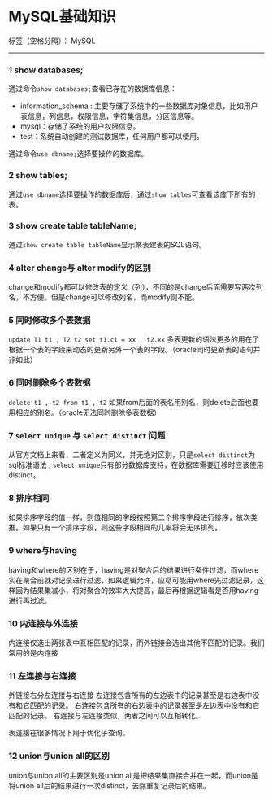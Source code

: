 # MySQL基础知识

标签（空格分隔）： MySQL

---
### 1 show databases;
通过命令`show databases;`查看已存在的数据库信息：

 - information_schema : 主要存储了系统中的一些数据库对象信息，比如用户表信息，列信息，权限信息，字符集信息，分区信息等。
 - mysql：存储了系统的用户权限信息。
 - test：系统自动创建的测试数据库，任何用户都可以使用。
 
通过命令`use dbname;`选择要操作的数据库。

### 2 show tables;
通过`use dbname`选择要操作的数据库后，通过`show tables`可查看该库下所有的表。

### 3 show create table tableName;
通过`show create table tableName`显示某表建表的SQL语句。

### 4 alter change与 alter modify的区别
change和modify都可以修改表的定义（列），不同的是change后面需要写两次列名，不方便。但是change可以修改列名，而modify则不能。

### 5 同时修改多个表数据
`update T1 t1 , T2 t2 set t1.c1 = xx , t2.xx` 
多表更新的语法更多的用在了根据一个表的字段来动态的更新另外一个表的字段。（oracle同时更新表的语句并非如此）

### 6 同时删除多个表数据
`delete t1 , t2 from t1 , t2`
如果from后面的表名用别名，则delete后面也要用相应的别名。（oracle无法同时删除多表数据）

### 7 `select unique` 与 `select distinct` 问题
从官方文档上来看，二者定义为同义，并无绝对区别，只是`select distinct`为sql标准语法 , `select unique`只有部分数据库支持，在数据库需要迁移时应该使用distinct。


### 8 排序相同
如果排序字段的值一样，则值相同的字段按照第二个排序字段进行排序，依次类推。如果只有一个排序字段，则这些字段相同的几率将会无序排列。

### 9 where与having
having和where的区别在于，having是对聚合后的结果进行条件过滤，而where实在聚合前就对记录进行过滤，如果逻辑允许，应尽可能用where先过滤记录，这样因为结果集减小，将对聚合的效率大大提高，最后再根据逻辑看是否用having进行再过滤。

### 10 内连接与外连接
内连接仅选出两张表中互相匹配的记录，而外链接会选出其他不匹配的记录。我们常用的是内连接

### 11 左连接与右连接
外链接右分左连接与右连接
左连接包含所有的左边表中的记录甚至是右边表中没有和它匹配的记录。
右连接包含所有的右边表中的记录甚至是左边表中没有和它匹配的记录。
右连接与左连接类似，两者之间可以互相转化。

表连接在很多情况下用于优化子查询。

### 12 union与union all的区别
union与union all的主要区别是union all是把结果集直接合并在一起，而union是将union all后的结果进行一次distinct，去除重复记录后的结果。

